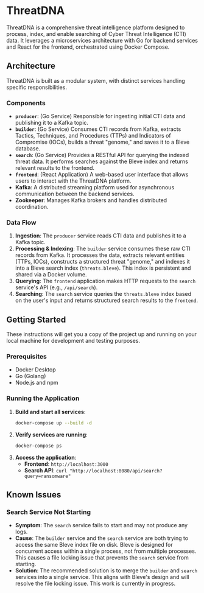 # ThreatDNA

ThreatDNA is a comprehensive threat intelligence platform designed to process, index, and enable searching of Cyber Threat Intelligence (CTI) data. It leverages a microservices architecture with Go for backend services and React for the frontend, orchestrated using Docker Compose.

## Architecture

ThreatDNA is built as a modular system, with distinct services handling specific responsibilities.

### Components

*   **`producer`**: (Go Service) Responsible for ingesting initial CTI data and publishing it to a Kafka topic.
*   **`builder`**: (Go Service) Consumes CTI records from Kafka, extracts Tactics, Techniques, and Procedures (TTPs) and Indicators of Compromise (IOCs), builds a threat "genome," and saves it to a Bleve database.
*   **`search`**: (Go Service) Provides a RESTful API for querying the indexed threat data. It performs searches against the Bleve index and returns relevant results to the frontend.
*   **`frontend`**: (React Application) A web-based user interface that allows users to interact with the ThreatDNA platform.
*   **Kafka**: A distributed streaming platform used for asynchronous communication between the backend services.
*   **Zookeeper**: Manages Kafka brokers and handles distributed coordination.

### Data Flow

1.  **Ingestion**: The `producer` service reads CTI data and publishes it to a Kafka topic.
2.  **Processing & Indexing**: The `builder` service consumes these raw CTI records from Kafka. It processes the data, extracts relevant entities (TTPs, IOCs), constructs a structured threat "genome," and indexes it into a Bleve search index (`threats.bleve`). This index is persistent and shared via a Docker volume.
3.  **Querying**: The `frontend` application makes HTTP requests to the `search` service's API (e.g., `/api/search`).
4.  **Searching**: The `search` service queries the `threats.bleve` index based on the user's input and returns structured search results to the `frontend`.

## Getting Started

These instructions will get you a copy of the project up and running on your local machine for development and testing purposes.

### Prerequisites

*   Docker Desktop
*   Go (Golang)
*   Node.js and npm

### Running the Application

1.  **Build and start all services**:
    ```bash
    docker-compose up --build -d
    ```
2.  **Verify services are running**:
    ```bash
    docker-compose ps
    ```
3.  **Access the application**:
    *   **Frontend**: `http://localhost:3000`
    *   **Search API**: `curl "http://localhost:8080/api/search?query=ransomware"`

## Known Issues

### Search Service Not Starting

*   **Symptom**: The `search` service fails to start and may not produce any logs.
*   **Cause**: The `builder` service and the `search` service are both trying to access the same Bleve index file on disk. Bleve is designed for concurrent access within a single process, not from multiple processes. This causes a file locking issue that prevents the `search` service from starting.
*   **Solution**: The recommended solution is to merge the `builder` and `search` services into a single service. This aligns with Bleve's design and will resolve the file locking issue. This work is currently in progress.